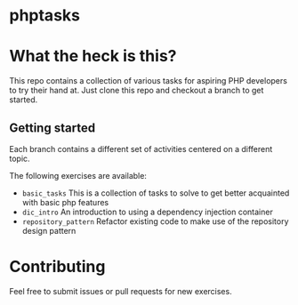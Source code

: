 phptasks
========

# What the heck is this?

This repo contains a collection of various tasks for aspiring PHP developers to try their hand at.
Just clone this repo and checkout a branch to get started.

## Getting started

Each branch contains a different set of activities centered on a different topic.

The following exercises are available:
 - `basic_tasks` This is a collection of tasks to solve to get better acquainted with basic php features
 - `dic_intro` An introduction to using a dependency injection container
 - `repository_pattern` Refactor existing code to make use of the repository design pattern

# Contributing

Feel free to submit issues or pull requests for new exercises.
